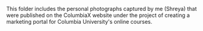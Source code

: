 This folder includes the personal photographs captured by me (Shreya) that were published on the ColumbiaX website under the project of creating a marketing portal for Columbia University's online courses.
